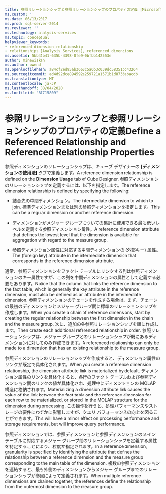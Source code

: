 ```yaml
---
title: 参照リレーションシップと参照リレーションシップのプロパティの定義 |Microsoft Docs
ms.custom: ''
ms.date: 06/13/2017
ms.prod: sql-server-2014
ms.reviewer: ''
ms.technology: analysis-services
ms.topic: conceptual
helpviewer_keywords:
- referenced dimension relationship
- relationships [Analysis Services], referenced dimensions
ms.assetid: 5bb44b41-635b-4398-8fe9-0bfbb142553e
author: minewiskan
ms.author: owend
ms.openlocfilehash: a84cf2ed95ab3660c5a6b3c039dc58351dc43264
ms.sourcegitcommit: ad4d92dce894592a259721a1571b1d8736abacdb
ms.translationtype: MT
ms.contentlocale: ja-JP
ms.lasthandoff: 08/04/2020
ms.locfileid: "87715809"
---
```

# <a name="define-a-referenced-relationship-and-referenced-relationship-properties"></a><span data-ttu-id="a5adf-102">参照リレーションシップと参照リレーションシップのプロパティの定義</span><span class="sxs-lookup"><span data-stu-id="a5adf-102">Define a Referenced Relationship and Referenced Relationship Properties</span></span>
  <span data-ttu-id="a5adf-103">参照ディメンションのリレーションシップは、キューブ デザイナーの **[ディメンションの使用法]** タブで定義します。</span><span class="sxs-lookup"><span data-stu-id="a5adf-103">A reference dimension relationship is defined on the **Dimension Usage** tab of Cube Designer.</span></span> <span data-ttu-id="a5adf-104">参照ディメンションのリレーションシップを定義するには、以下を指定します。</span><span class="sxs-lookup"><span data-stu-id="a5adf-104">The reference dimension relationship is defined by specifying the following:</span></span>  
  
-   <span data-ttu-id="a5adf-105">結合先の中間ディメンション。</span><span class="sxs-lookup"><span data-stu-id="a5adf-105">The intermediate dimension to which to join.</span></span> <span data-ttu-id="a5adf-106">標準ディメンションまたは別の参照ディメンションを指定します。</span><span class="sxs-lookup"><span data-stu-id="a5adf-106">This can be a regular dimension or another reference dimension.</span></span>  
  
-   <span data-ttu-id="a5adf-107">ディメンションがメジャー グループについての集計に使用できる最も低いレベルを定義する参照ディメンション属性。</span><span class="sxs-lookup"><span data-stu-id="a5adf-107">A reference dimension attribute that defines the lowest level that the dimension is available for aggregation with regard to the measure group.</span></span>  
  
-   <span data-ttu-id="a5adf-108">参照ディメンション属性に対応する中間ディメンションの (外部キー) 属性。</span><span class="sxs-lookup"><span data-stu-id="a5adf-108">The (foreign key) attribute in the intermediate dimension that corresponds to the reference dimension attribute.</span></span>  
  
 <span data-ttu-id="a5adf-109">通常、参照ディメンションをファクト テーブルにリンクする列は参照ディメンションのキー属性ですが、この列を中間ディメンションの属性として定義する必要もあります。</span><span class="sxs-lookup"><span data-stu-id="a5adf-109">Notice that the column that links the reference dimension to the fact table, which is generally the key attribute in the reference dimension, must also be defined as an attribute in the intermediate dimension.</span></span> <span data-ttu-id="a5adf-110">参照ディメンションのチェーンを作成する場合は、まず、チェーンの最初のディメンションとメジャー グループ間に標準のリレーションシップを作成します。</span><span class="sxs-lookup"><span data-stu-id="a5adf-110">When you create a chain of reference dimensions, start by creating the regular relationship between the first dimension in the chain and the measure group.</span></span> <span data-ttu-id="a5adf-111">次に、追加の各参照リレーションシップを順に作成します。</span><span class="sxs-lookup"><span data-stu-id="a5adf-111">Then create each additional referenced relationship in order.</span></span> <span data-ttu-id="a5adf-112">参照リレーションシップは、メジャー グループとのリレーションシップが既にあるディメンションに対してのみ作成できます。</span><span class="sxs-lookup"><span data-stu-id="a5adf-112">A referenced relationship can only be made to a dimension that has an existing relationship to the measure group.</span></span>  
  
 <span data-ttu-id="a5adf-113">参照ディメンションのリレーションシップを作成すると、ディメンション属性のリンクが既定で具体化されます。</span><span class="sxs-lookup"><span data-stu-id="a5adf-113">When you create a reference dimension relationship, the dimension attribute link is materialized by default.</span></span> <span data-ttu-id="a5adf-114">ディメンション属性のリンクを具体化すると、各行のファクト テーブルおよび参照ディメンション間のリンクの値が具体化され、処理中にディメンションの MOLAP 構造に格納されます。</span><span class="sxs-lookup"><span data-stu-id="a5adf-114">Materializing a dimension attribute link causes the value of the link between the fact table and the reference dimension for each row to be materialized, or stored, in the MOLAP structure for the dimension during processing.</span></span> <span data-ttu-id="a5adf-115">この操作を行うと、処理パフォーマンスやストレージの要件にわずかに影響しますが、クエリ パフォーマンスの向上を図ることができます。</span><span class="sxs-lookup"><span data-stu-id="a5adf-115">This will have a minor effect on processing performance and storage requirements, but will improve query performance.</span></span>  
  
 <span data-ttu-id="a5adf-116">参照ディメンションでは、参照ディメンションと参照ディメンションのメイン テーブルに対応するメジャー グループ間のリレーションシップを定義する属性を特定することにより、粒度が指定されます。</span><span class="sxs-lookup"><span data-stu-id="a5adf-116">In a reference dimension, granularity is specified by identifying the attribute that defines the relationship between a reference dimension and the measure group corresponding to the main table of the dimension.</span></span> <span data-ttu-id="a5adf-117">複数の参照ディメンションを連結すると、最も外側のディメンションからメジャー グループまでのリレーションシップが参照によって定義されます。</span><span class="sxs-lookup"><span data-stu-id="a5adf-117">When multiple reference dimensions are chained together, the references define the relationship from the outermost dimension to the measure group.</span></span>  
  
  
